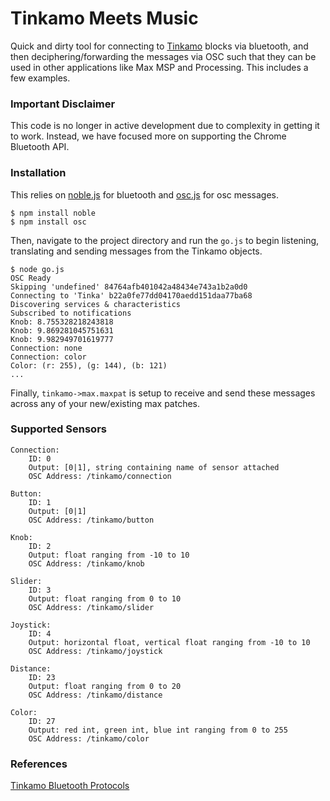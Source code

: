 # Tinkamo Meets Music
Quick and dirty tool for connecting to [Tinkamo](https://www.tinkamo.com) blocks via bluetooth, and then deciphering/forwarding the messages via OSC such that they can be used in other applications like Max MSP and Processing. This includes a few examples.

### Important Disclaimer
This code is no longer in active development due to complexity in getting it to work. Instead, we have focused more on supporting the Chrome Bluetooth API.

### Installation
This relies on [noble.js](https://github.com/noble) for bluetooth and [osc.js](https://www.npmjs.com/package/osc) for osc messages.  

```
$ npm install noble
$ npm install osc
```

Then, navigate to the project directory and run the `go.js` to begin listening, translating and sending messages from the Tinkamo objects.

```
$ node go.js
OSC Ready
Skipping 'undefined' 84764afb401042a48434e743a1b2a0d0
Connecting to 'Tinka' b22a0fe77dd04170aedd151daa77ba68
Discovering services & characteristics
Subscribed to notifications
Knob: 8.755328218243818
Knob: 9.869281045751631
Knob: 9.982949701619777
Connection: none
Connection: color
Color: (r: 255), (g: 144), (b: 121)
...
```

Finally, `tinkamo->max.maxpat` is setup to receive and send these messages across any of your new/existing max patches.

### Supported Sensors
```
Connection:
    ID: 0
    Output: [0|1], string containing name of sensor attached
    OSC Address: /tinkamo/connection

Button:
    ID: 1
    Output: [0|1]
    OSC Address: /tinkamo/button

Knob:
    ID: 2
    Output: float ranging from -10 to 10
    OSC Address: /tinkamo/knob

Slider:
    ID: 3
    Output: float ranging from 0 to 10
    OSC Address: /tinkamo/slider

Joystick:
    ID: 4
    Output: horizontal float, vertical float ranging from -10 to 10
    OSC Address: /tinkamo/joystick

Distance:
    ID: 23
    Output: float ranging from 0 to 20
    OSC Address: /tinkamo/distance

Color:
    ID: 27
    Output: red int, green int, blue int ranging from 0 to 255
    OSC Address: /tinkamo/color
```

### References
[Tinkamo Bluetooth Protocols](/protocols/protocols.md)

